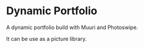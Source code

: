 # Dynamic Portfolio
A dynamic portfolio build with Muuri and Photoswipe.

It can be use as a picture library.
